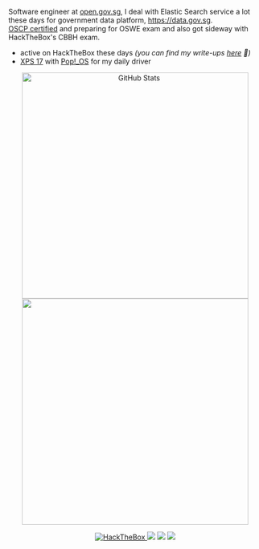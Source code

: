 <!-- <p align="center">
  <img src="https://media.giphy.com/media/WKdWA04KRn58A/giphy.gif">
</p>
 -->
 
Software engineer at [open.gov.sg](https://www.open.gov.sg), I deal with Elastic Search service a lot these days for government data platform, https://data.gov.sg.  
[OSCP certified](https://www.credential.net/e75d6e03-9a16-4c4e-b9a9-e4f3f6fd0591) and preparing for OSWE exam and also got sideway with HackTheBox's CBBH exam.

- active on HackTheBox these days *(you can find my write-ups [here](https://github.com/the-robot/offsec) 🙂)*
- [XPS 17](https://www.dell.com/en-sg/shop/cty/xps-17-laptop/spd/xps-17-9720-laptop) with [Pop!\_OS](https://pop.system76.com/) for my daily driver

<!-- ### What I'm doing these days

- Working at [@opengovsg](https://github.com/opengovsg/) as software engineer <img src="https://media.giphy.com/media/WUlplcMpOCEmTGBtBW/giphy.gif" width="30"> 
- Wandering around Cybersec discords and studying AWAE for OSWE exam. <img src="https://media4.giphy.com/media/j2MdR1QwTi7iX6l3sd/giphy.gif" width="30">
- Browse [devrant](https://devrant.com) -->

<p align="center">
   <img src="https://github-readme-stats.vercel.app/api?username=the-robot&amp;show_icons=true&theme=tokyonight" alt="GitHub Stats" width="450">
   <img width="450px" src="https://github.com/the-robot/the-robot/assets/9334746/9d955a63-e60e-497f-97f3-8b8ef7c9d664" />
</p>
<p align="center">
<!--   <a href="https://github.com/the-robot"><img src="https://img.shields.io/github/followers/the-robot?color=%2365B57B&logoColor=65B57B&logo=github&style=for-the-badge"></a> -->
  <a href="https://app.hackthebox.com/profile/607153">
    <img src="https://img.shields.io/badge/-HackTheBox-%239FEF00?style=for-the-badge&logo=hackthebox&logoColor=white" alt="HackTheBox" />
  </a>
  <a href="https://leetcode.com/the-robot/"><img src="https://img.shields.io/badge/dynamic/json?style=for-the-badge&labelColor=black&color=%23ffa116&label=Solved&query=solved&url=https%3A%2F%2Fleetcode-badge.vercel.app%2Fapi%2Fusers%2Fthe-robot&logo=leetcode&logoColor=yellow"/></a>
<a href="https://keybase.io/0x06"><img src="https://img.shields.io/badge/💬 Keybase-0x06-gray.svg?colorA=F6E7D8&colorB=F68989&style=for-the-badge"/></a>
  <a href="mailto:contact@khant.dev"><img src="https://img.shields.io/badge/📩 Email-contact%40khant.dev-gray.svg?colorA=F0F0F0&colorB=3E497A&style=for-the-badge"/></a>
<!--   <a href="https://tryhackme.com/p/1iquid"><img src="https://tryhackme-badges.s3.amazonaws.com/1iquid.png" alt="TryHackMe"></a> -->
</p>

<!-- <img src="./bgbotom.svg"> -->

<!-- <img src="./yakuza 0.png"> -->

